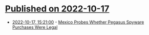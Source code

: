 # [Published on 2022-10-17](index.md)

* [2022-10-17, 15:21:00](https://yro.slashdot.org/story/22/10/17/1510200/mexico-probes-whether-pegasus-spyware-purchases-were-legal?utm_source=rss1.0mainlinkanon&utm_medium=feed) - [Mexico Probes Whether Pegasus Spyware Purchases Were Legal](https://yro.slashdot.org/story/22/10/17/1510200/mexico-probes-whether-pegasus-spyware-purchases-were-legal?utm_source=rss1.0mainlinkanon&utm_medium=feed)
